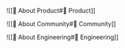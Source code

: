 ![[🎁 About Product#🎁 Product]]

![[🥳 About Community#🥳 Community]]

![[👷 About Engineering#👷 Engineering]]
